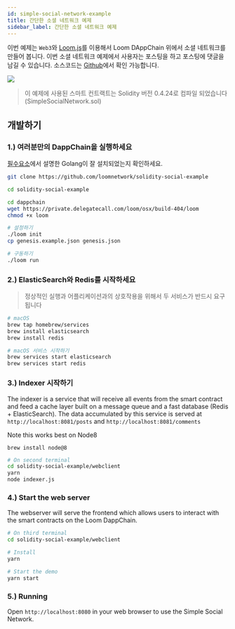 ```yaml
---
id: simple-social-network-example
title: 간단한 소셜 네트워크 예제
sidebar_label: 간단한 소셜 네트워크 예제
---
```

이번 예제는 `Web3`와 [Loom.js](https://github.com/loomnetwork/loom-js)를 이용해서 Loom DAppChain 위에서 소셜 네트워크를 만들어 봅니다. 이번 소셜 네트워크 예제에서 사용자는 포스팅을 하고 포스팅에 댓글을 남길 수 있습니다. 소스코드는 [Github](https://github.com/loomnetwork/solidity-social-example)에서 확인 가능합니다.

![](https://dzwonsemrish7.cloudfront.net/items/2W3c2O3G2A1q1l3f3D3d/Screen%20Recording%202018-05-29%20at%2003.35%20PM.gif)

> 이 예제에 사용된 스마트 컨트랙트는 Solidity 버전 0.4.24로 컴파일 되었습니다 (SimpleSocialNetwork.sol)

## 개발하기

### 1.) 여러분만의 DappChain을 실행하세요

[필수요소](https://loomx.io/developers/docs/en/prereqs.html)에서 설명한 Golang이 잘 설치되었는지 확인하세요.

```bash
git clone https://github.com/loomnetwork/solidity-social-example

cd solidity-social-example

cd dappchain
wget https://private.delegatecall.com/loom/osx/build-404/loom
chmod +x loom

# 설정하기
./loom init
cp genesis.example.json genesis.json

# 구동하기
./loom run
```

### 2.) ElasticSearch와 Redis를 시작하세요

> 정상적인 실행과 어플리케이션과의 상호작용을 위해서 두 서비스가 반드시 요구됩니다

```bash
# macOS
brew tap homebrew/services
brew install elasticsearch
brew install redis

# macOS 서비스 시작하기
brew services start elasticsearch
brew services start redis
```

### 3.) Indexer 시작하기

The indexer is a service that will receive all events from the smart contract and feed a cache layer built on a message queue and a fast database (Redis + ElasticSearch). The data accumulated by this service is served at `http://localhost:8081/posts` and `http://localhost:8081/comments`

Note this works best on Node8

    brew install node@8
    

```bash
# On second terminal
cd solidity-social-example/webclient
yarn
node indexer.js
```

### 4.) Start the web server

The webserver will serve the frontend which allows users to interact with the smart contracts on the Loom DappChain.

```bash
# On third terminal
cd solidity-social-example/webclient

# Install
yarn

# Start the demo
yarn start

```

### 5.) Running

Open `http://localhost:8080` in your web browser to use the Simple Social Network.